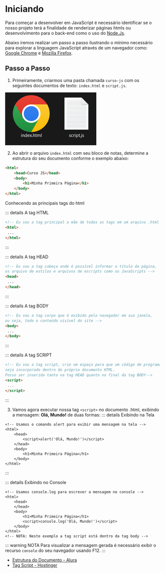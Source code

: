 # Iniciando

Para começar a desenvolver em JavaScript é necessário identificar se o nosso projeto terá a finalidade de renderizar páginas htmls ou desenvolvimento para o back-end como o uso do [Node.Js](https://nodejs.org/en/download/).

Abaixo iremos realizar um passo a passo ilustrando o mínimo necessário para explorar a linguagem JavaScript através de um navegador como: [Google Chrome](https://www.google.com/intl/pt-BR/chrome/) e [Mozilla Firefox](https://www.mozilla.org/pt-BR/firefox/new/).

## Passo a Passo

1. Primeiramente, criarmos uma pasta chamada `curso-js` com os seguintes documentos de texto: `index.html` e `script.js`.

![](../../../assets/img/linguagens/javascript/setup/setup-1.png)


2. Ao abrir o arquivo `index.html` com seu bloco de notas, determine a estrutura do seu documento conforme o exemplo abaixo:

```html
<html> 
    <head>Curso JS</head> 
    <body>
        <h1>Minha Primeira Página</h1>
    </body> 
</html>
```
Conhecendo as principais tags do html

::: details A tag HTML
```html
<!-- Eu sou a tag principal a mãe de todas as tags em um arquivo .html -->
<html>
 ...
</html>
```
:::

::: details A tag HEAD
```html
<!-- Eu sou a tag cabeça onde é possível informar o título da página, 
os arquivo de estilos e arquivos de escripts como os JavaScripts -->
<head>
 ...
</head>
```
:::

::: details A tag BODY
```html
<!-- Eu sou a tag corpo que é exibido pelo navegador em sua janela, 
ou seja, todo o conteúdo visível do site -->
<body>
 ...
</body>
```
:::

::: details A tag SCRIPT
```html
<!-- Eu sou a tag script, crio um espaço para que um código de programação javascript 
seja incorporado dentro do próprio documento HTML. 
Posso ser inserida tanto na tag HEAD quanto no final da tag BODY-->
<script>
 ...
</script>
```
:::

3. Vamos agora executar nossa tag `<script>` no documento .html, exibindo a mensagem: **Olá, Mundo!** de duas formas:
::: details Exibindo na Tela
```html{4}
<!-- Usamos o comando alert para exibir uma mensagem na tela -->
<html> 
    <head>
        <script>alert('Olá, Mundo!')</script>
    </head> 
    <body>
        <h1>Minha Primeira Página</h1>
    </body> 
</html>
```
:::

::: details Exibindo no Console
```html{7}
<!-- Usamos console.log para escrever a mensagem no console -->
<html> 
    <head>
    </head> 
    <body>
        <h1>Minha Primeira Página</h1>
        <script>console.log('Olá, Mundo!')</script>
    </body> 
</html>
<!-- NOTA: Neste exemplo a tag script está dentro da tag body -->
```
::: warning NOTA
Para visualizar a mensagem gerada é necessário exibir o recurso `console` do seu navegador usando F12.
:::




* [Estrutura do Documento - Alura](https://www.alura.com.br/apostila-html-css-javascript/03CA-a-spec-html#:~:text=Um%20documento%20HTML%20v%C3%A1lido%20precisa,DOCTYPE%3E%20.)
* [Tag Script - Hostinger](https://www.hostinger.com.br/tutoriais/como-adicionar-javascript-no-html)
